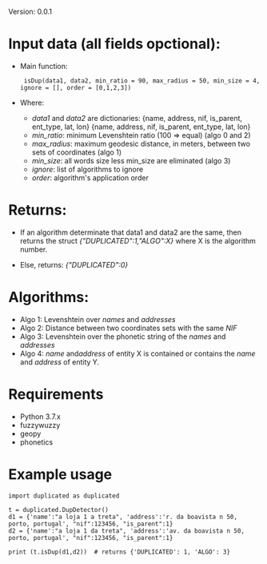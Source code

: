 

Version: 0.0.1

# Input data (all fields opctional):

* Main function:

       isDup(data1, data2, min_ratio = 90, max_radius = 50, min_size = 4, ignore = [], order = [0,1,2,3])

* Where:
	*  *data1* and *data2* are dictionaries:
			 {name, address, nif, is_parent, ent_type, lat, lon}
			 {name, address, nif, is_parent, ent_type, lat, lon}
	*	*min_ratio*: minimum Levenshtein ratio (100 => equal) (algo 0 and 2)
	*	*max_radius*: maximum geodesic distance, in meters, between two sets of coordinates (algo 1)
	*	*min_size*: all words size less min_size are eliminated (algo 3)
	*	*ignore*: list of algorithms to ignore
	*	*order*: algorithm's application order


# Returns:

* If an algorithm determinate that data1 and data2 are the same, then returns the struct *{"DUPLICATED":1,"ALGO":X}*
	where X is the algorithm number.
	
* Else, returns: *{"DUPLICATED":0}*


# Algorithms:

* Algo 1: Levenshtein over *names* and *addresses*
* Algo 2: Distance between two coordinates sets with the same *NIF*
* Algo 3: Levenshtein over the phonetic string of the *names* and *addresses*
* Algo 4: *name* and*address* of entity X is contained or contains the *name* and *address* of entity Y.


# Requirements
* Python 3.7.x
* fuzzywuzzy
* geopy
* phonetics


# Example usage


    import duplicated as duplicated
    	
    t = duplicated.DupDetector()
    d1 = {'name':"a loja 1 a treta", 'address':'r. da boavista n 50, porto, portugal', "nif":123456, "is_parent":1}
    d2 = {'name':"a loja 1 da treta", 'address':'av. da boavista n 50, porto, portugal', "nif":123456, "is_parent":1}
    
    print (t.isDup(d1,d2))	# returns {'DUPLICATED': 1, 'ALGO': 3}

